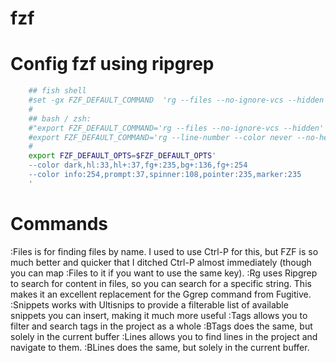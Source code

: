 fzf
===

# Config fzf using ripgrep

```sh
    ## fish shell
    #set -gx FZF_DEFAULT_COMMAND  'rg --files --no-ignore-vcs --hidden'
    #
    ## bash / zsh:
    #"export FZF_DEFAULT_COMMAND='rg --files --no-ignore-vcs --hidden'
    #export FZF_DEFAULT_COMMAND='rg --line-number --color never --no-heading ""'
    #
    export FZF_DEFAULT_OPTS=$FZF_DEFAULT_OPTS'
    --color dark,hl:33,hl+:37,fg+:235,bg+:136,fg+:254
    --color info:254,prompt:37,spinner:108,pointer:235,marker:235
    '
```

# Commands

:Files      is for finding files by name. I used to use Ctrl-P for this, but FZF is so much better and quicker that I ditched Ctrl-P almost immediately (though you can map :Files to it if you want to use the same key).
:Rg         uses Ripgrep to search for content in files, so you can search for a specific string. This makes it an excellent replacement for the Ggrep command from Fugitive.
:Snippets   works with Ultisnips to provide a filterable list of available snippets you can insert, making it much more useful
:Tags       allows you to filter and search tags in the project as a whole
:BTags      does the same, but solely in the current buffer
:Lines      allows you to find lines in the project and navigate to them.
:BLines     does the same, but solely in the current buffer.

